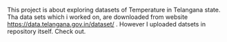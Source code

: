 This project is about exploring datasets of Temperature in Telangana state. Tha data sets which i worked on, are downloaded from website 
https://data.telangana.gov.in/dataset/ . However I uploaded datsets in repository itself. Check out.
